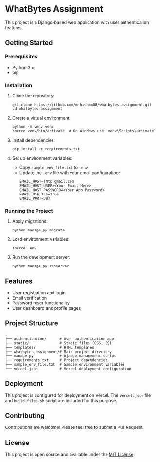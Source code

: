# WhatBytes Assignment

This project is a Django-based web application with user authentication features.

## Getting Started

### Prerequisites

- Python 3.x
- pip

### Installation

1. Clone the repository:

   ```
   git clone https://github.com/m-hisham08/whatbytes-assignment.git
   cd whatbytes-assignment
   ```

2. Create a virtual environment:

   ```
   python -m venv venv
   source venv/bin/activate  # On Windows use `venv\Scripts\activate`
   ```

3. Install dependencies:

   ```
   pip install -r requirements.txt
   ```

4. Set up environment variables:
   - Copy `sample_env_file.txt` to `.env`
   - Update the `.env` file with your email configuration:
     ```
     EMAIL_HOST=smtp.gmail.com
     EMAIL_HOST_USER=<Your Email Here>
     EMAIL_HOST_PASSWORD=<Your App Password>
     EMAIL_USE_TLS=True
     EMAIL_PORT=587
     ```

### Running the Project

1. Apply migrations:

   ```
   python manage.py migrate
   ```

2. Load environment variables:

   ```
   source .env
   ```

3. Run the development server:
   ```
   python manage.py runserver
   ```

## Features

- User registration and login
- Email verification
- Password reset functionality
- User dashboard and profile pages

## Project Structure

```
.
├── authentication/      # User authentication app
├── static/              # Static files (CSS, JS)
├── templates/           # HTML templates
├── whatbytes_assignment/# Main project directory
├── manage.py            # Django management script
├── requirements.txt     # Project dependencies
├── sample_env_file.txt  # Sample environment variables
└── vercel.json          # Vercel deployment configuration
```

## Deployment

This project is configured for deployment on Vercel. The `vercel.json` file and `build_files.sh` script are included for this purpose.

## Contributing

Contributions are welcome! Please feel free to submit a Pull Request.

## License

This project is open source and available under the [MIT License](LICENSE).
